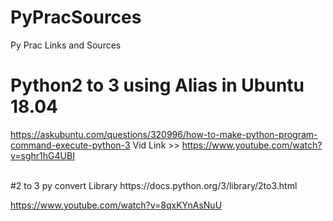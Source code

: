 # PyPracSources
Py Prac Links and Sources

# Python2 to 3 using Alias in Ubuntu 18.04 
https://askubuntu.com/questions/320996/how-to-make-python-program-command-execute-python-3
Vid Link >> https://www.youtube.com/watch?v=sghr1hG4UBI

<br>
#2 to 3 py convert Library
https://docs.python.org/3/library/2to3.html

https://www.youtube.com/watch?v=8qxKYnAsNuU
